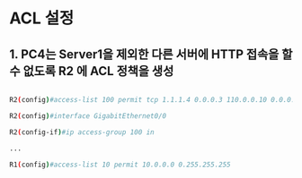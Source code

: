 # ACL 설정

## 1. PC4는 Server1을 제외한 다른 서버에 HTTP 접속을 할 수 없도록 R2 에 ACL 정책을 생성

```bash

R2(config)#access-list 100 permit tcp 1.1.1.4 0.0.0.3 110.0.0.10 0.0.0.255 eq www

R2(config)#interface GigabitEthernet0/0

R2(config-if)#ip access-group 100 in

...

R1(config)#access-list 10 permit 10.0.0.0 0.255.255.255
```